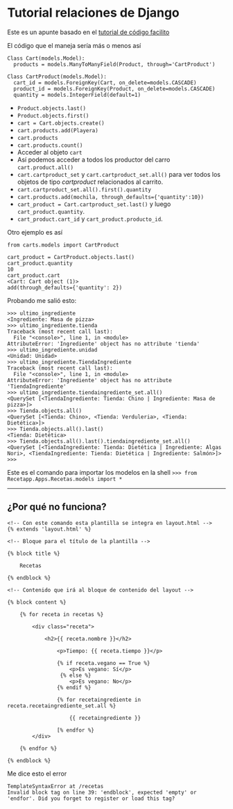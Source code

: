 # Tutorial relaciones de Django

Este es un apunte basado en el [tutorial de código facilito](https://youtu.be/oDeHM_SQNnM "YouTube")

El código que el maneja sería más o menos así

``` 
Class Cart(models.Model):
  products = models.ManyToManyField(Product, through='CartProduct')
  
Class CartProduct(models.Model):
  cart_id = models.ForeignKey(Cart, on_delete=models.CASCADE)
  product_id = models.ForeignKey(Product, on_delete=models.CASCADE)
  quantity = models.IntegerField(default=1)
```

- `Product.objects.last()`
- `Product.objects.first()`
- `cart = Cart.objects.create()`
- `cart.products.add(Playera)`
- `cart.products`
- `cart.products.count()`
- Acceder al objeto `cart`
- Así podemos acceder a todos los productor del carro `cart.product.all()`
- `cart.cartproduct_set` y `cart.cartproduct_set.all()` para ver todos los objetos de tipo *cartproduct* relacionados al carrito.
- `cart.cartproduct_set.all().first().quantity`
- `cart.products.add(mochila, through_defaults={'quantity':10})`
- `cart_product = Cart.cartproduct_set.last()` y luego `cart_product.quantity`.
- `cart_product.cart_id` y `cart_product.producto_id`.

Otro ejemplo es así
```
from carts.models import CartProduct

cart_product = CartProduct.objects.last()
cart_product.quantity
10
cart_product.cart
<Cart: Cart object (1)>
add(through_defaults={'quantity': 2})
```

Probando me salió esto:

```
>>> ultimo_ingrediente
<Ingrediente: Masa de pizza>
>>> ultimo_ingrediente.tienda
Traceback (most recent call last):
  File "<console>", line 1, in <module>
AttributeError: 'Ingrediente' object has no attribute 'tienda'
>>> ultimo_ingrediente.unidad
<Unidad: Unidad>
>>> ultimo_ingrediente.TiendaIngrediente
Traceback (most recent call last):
  File "<console>", line 1, in <module>
AttributeError: 'Ingrediente' object has no attribute 'TiendaIngrediente'
>>> ultimo_ingrediente.tiendaingrediente_set.all()
<QuerySet [<TiendaIngrediente: Tienda: Chino | Ingrediente: Masa de pizza>]>
>>> Tienda.objects.all()
<QuerySet [<Tienda: Chino>, <Tienda: Verduleria>, <Tienda: Dietética>]>
>>> Tienda.objects.all().last()
<Tienda: Dietética>
>>> Tienda.objects.all().last().tiendaingrediente_set.all()
<QuerySet [<TiendaIngrediente: Tienda: Dietética | Ingrediente: Algas Nori>, <TiendaIngrediente: Tienda: Dietética | Ingrediente: Salmón>]>
>>>
```

Este es el comando para importar los modelos en la shell `>>> from Recetapp.Apps.Recetas.models import *`

---

## ¿Por qué no funciona?

```
<!-- Con este comando esta plantilla se integra en layout.html -->
{% extends 'layout.html' %}

<!-- Bloque para el título de la plantilla -->

{% block title %}

    Recetas

{% endblock %}

<!-- Contenido que irá al bloque de contenido del layout -->

{% block content %}

    {% for receta in recetas %}

        <div class="receta">

            <h2>{{ receta.nombre }}</h2>

                <p>Tiempo: {{ receta.tiempo }}</p>
                
                {% if receta.vegano == True %}
                    <p>Es vegano: Sí</p>
                 {% else %}
                    <p>Es vegano: No</p>
                {% endif %}

                {% for recetaingrediente in receta.recetaingrediente_set.all %}

                    {{ recetaingrediente }}

                [% endfor %}
        </div>

    {% endfor %}

{% endblock %}
```

Me dice esto el error

```
TemplateSyntaxError at /recetas
Invalid block tag on line 39: 'endblock', expected 'empty' or 'endfor'. Did you forget to register or load this tag?
```
  